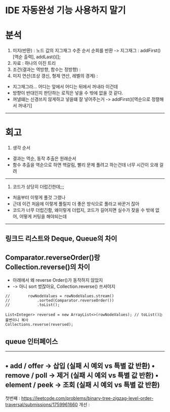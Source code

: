 # IDE 자동완성 기능 사용하지 말기

# 분석

1. 미지(반환) : 노드 값의 지그재그 수준 순서 순회를 반환 -> 지그재그 : addFirst()[역순 출력], addLast()[];
2. 자료 : 하나의 이진 트리
3. 조건(결과는 역방향, 함수는 정방향) :
4. 미지 연산(조상 갱신, 형제 연산, 레벨의 경계) :

- 지그재그라... 어디는 앞에서 어디는 뒤에서 꺼내라 이건데
- 방향이 반대인지 판단하는 로직은 넣을 수 밖에 없을 것 같다.
- 꺼낼떄는 신경쓰지 않게하고 넣을떄 잘 넣어주는거 -> addFirst()[역순으로 정렬해서 꺼내기]

---


# 회고

1. 생각 순서

- 결과는 역순, 동작 추출은 원래순서
- 함수 추출을 역순으로 하면 헥갈림, 빨리 문제 풀려고 하는건데 너무 시간이 오래 걸려

---

1. 코드가 상당히 더럽긴한데;;;

- 처음부터 이렇게 풀것 그랬나
- 근데 이건 처음에 이렇게 풀릴지 더 좋은 방식으로 풀라고 바꾼거 잖아
- 코드가 너무 더럽긴함, 왜이렇게 더럽지, 코드가 길어지면 실수가 잦을 수 밖에 없어, 어떻게 커팅을 해야되는데

---

## 링크드 리스트와 Deque, Queue의 차이


## Comparator.reverseOrder()랑 Collection.reverse()의 차이

- 아래에서 왜 reverse Order()가 동작하지 않았지
- -> 아니 sort 썼잖아요, Collection.reverse() 쓰셔야지

```text
//        rowNodeValues = rowNodeValues.stream()
//            .sorted(Comparator.reverseOrder())
//            .toList();
```

```text
List<Integer> reversed = new ArrayList<>(rowNodeValues); // toList()는 불변이니 복사
Collections.reverse(reversed);
```

## queue 인터페이스

---

• add / offer → 삽입 (실패 시 예외 vs 특별 값 반환)
• remove / poll → 제거 (실패 시 예외 vs 특별 값 반환)
• element / peek → 조회 (실패 시 예외 vs 특별 값 반환)
---

첫번쨰 : https://leetcode.com/problems/binary-tree-zigzag-level-order-traversal/submissions/1759961660
개선 : 

